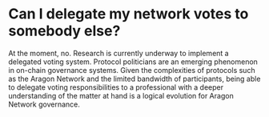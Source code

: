 # Can I delegate my network votes to somebody else?

At the moment, no. Research is currently underway to implement a delegated voting system. Protocol politicians are an emerging phenomenon in on-chain governance systems. Given the complexities of protocols such as the Aragon Network and the limited bandwidth of participants, being able to delegate voting responsibilities to a professional with a deeper understanding of the matter at hand is a logical evolution for Aragon Network governance.
